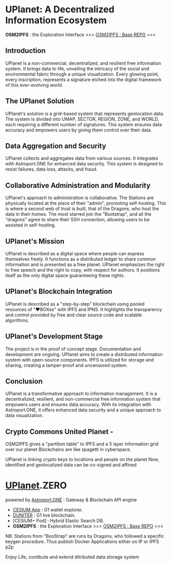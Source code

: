 # UPlanet: A Decentralized Information Ecosystem

**OSM2IPFS** : the Exploration Interface >>> [OSM2IPFS : Base REPO](https://git.p2p.legal/qo-op/OSM2IPFS) <<<

## Introduction

UPlanet is a non-commercial, decentralized, and resilient free information system. It brings data to life, unveiling the intricacy of the social and environmental fabric through a unique visualization. Every glowing point, every inscription, represents a signature etched into the digital framework of this ever-evolving world.

## The UPlanet Solution

UPlanet's solution is a grid-based system that represents geolocation data. The system is divided into UMAP, SECTOR, REGION, ZONE, and WORLD, each requiring a different number of signatures. This system ensures data accuracy and empowers users by giving them control over their data.

## Data Aggregation and Security

UPlanet collects and aggregates data from various sources. It integrates with Astroport.ONE for enhanced data security. This system is designed to resist failures, data loss, attacks, and fraud.

## Collaborative Administration and Modularity

UPlanet's approach to administration is collaborative. The Stations are physically located at the place of their "admin", promoting self-hosting. This is where a second web of trust is built, that of the Dragons, who host the data in their homes. The most starred join the "Bootstrap", and all the "dragons" agree to share their SSH connection, allowing users to be assisted in self-hosting.

## UPlanet's Mission

UPlanet is described as a digital space where people can express themselves freely. It functions as a distributed ledger to share common information and is presented as a free planet. UPlanet emphasizes the right to free speech and the right to copy, with respect for authors. It positions itself as the only digital space guaranteeing these rights.

## UPlanet's Blockchain Integration

UPlanet is described as a "step-by-step" blockchain using pooled resources of "♥BOXes" with IPFS and IPNS. It highlights the transparency and control provided by free and clear source code and scalable algorithms.

## UPlanet's Development Stage

The project is in the proof of concept stage. Documentation and development are ongoing. UPlanet aims to create a distributed information system with open-source components. IPFS is utilized for storage and sharing, creating a tamper-proof and uncensored system.

## Conclusion

UPlanet is a transformative approach to information management. It is a decentralized, resilient, and non-commercial free information system that empowers users and ensures data accuracy. With its integration with Astroport.ONE, it offers enhanced data security and a unique approach to data visualization.

## Crypto Commons United Planet -

OSM2IPFS gives a "partition table" to IPFS and a 5 layer information grid over our planet
Blockchains are like spagetti in cyberspace.

UPlanet is linking crypto keys to locations and people on the planet
Now, identified and geolocalized data can be co-signed and affined 

# [UPlanet](https://qo-op.com).ZERO

powered by [Astroport.ONE](https://github.com/papiche/Astroport.ONE) : Gateway & Blockchain API engine
+ [CESIUM App](https://git.duniter.org/clients/cesium-grp/cesium) : G1 wallet explorer.
+ [DUNITER](https://duniter.org/) : G1 live blockchain.
+ [CESIUM+ Pod] : Hybrid Elastic Search DB. 
+ **OSM2IPFS** : the Exploration Interface >>> [OSM2IPFS : Base REPO](https://git.p2p.legal/qo-op/OSM2IPFS) <<<

NB: Stations from "BooStrap" are runs by Dragons, who followed a specific keygen procedure.
Thus publish Docker Applications either on IP or IPFS p2p

Enjoy Life, contibute and extend ditributed data storage system
